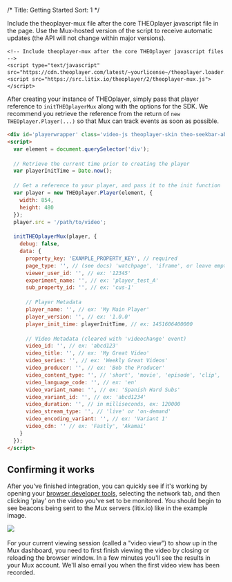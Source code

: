 /*
Title: Getting Started
Sort: 1
*/

Include the theoplayer-mux file after the core THEOplayer javascript file in the page. Use the Mux-hosted version of the script to receive automatic updates (the API will not change within major versions).

```
<!-- Include theoplayer-mux after the core THEOplayer javascript files -->
<script type="text/javascript" src="https://cdn.theoplayer.com/latest/~yourlicense~/theoplayer.loader.js">
<script src="https://src.litix.io/theoplayer/2/theoplayer-mux.js"></script>
```

After creating your instance of THEOplayer, simply pass that player reference to <code>initTHEOplayerMux</code> along with the options for the SDK. We recommend you retrieve the reference from the return of <code>new THEOplayer.Player(...)</code> so that Mux can track events as soon as possible.

```html
<div id='playerwrapper' class='video-js theoplayer-skin theo-seekbar-above-controls'></div>
<script>
  var element = document.querySelector('div');

  // Retrieve the current time prior to creating the player
  var playerInitTime = Date.now();

  // Get a reference to your player, and pass it to the init function
  var player = new THEOplayer.Player(element, {
    width: 854,
    height: 480
  });
  player.src = '/path/to/video';

  initTHEOplayerMux(player, {
    debug: false,
    data: {
      property_key: 'EXAMPLE_PROPERTY_KEY', // required
      page_type: '', // (see docs) 'watchpage', 'iframe', or leave empty
      viewer_user_id: '', // ex: '12345'
      experiment_name: '', // ex: 'player_test_A'
      sub_property_id: '', // ex: 'cus-1'

      // Player Metadata
      player_name: '', // ex: 'My Main Player'
      player_version: '', // ex: '1.0.0'
      player_init_time: playerInitTime, // ex: 1451606400000

      // Video Metadata (cleared with 'videochange' event)
      video_id: '', // ex: 'abcd123'
      video_title: '', // ex: 'My Great Video'
      video_series: '', // ex: 'Weekly Great Videos'
      video_producer: '', // ex: 'Bob the Producer'
      video_content_type: '', // 'short', 'movie', 'episode', 'clip', 'trailer', or 'event'
      video_language_code: '', // ex: 'en'
      video_variant_name: '', // ex: 'Spanish Hard Subs'
      video_variant_id: '', // ex: 'abcd1234'
      video_duration: '', // in milliseconds, ex: 120000
      video_stream_type: '', // 'live' or 'on-demand'
      video_encoding_variant: '', // ex: 'Variant 1'
      video_cdn: '' // ex: 'Fastly', 'Akamai'
    }
  });
</script>
```

## Confirming it works

After you've finished integration, you can quickly see if it's working by opening your [browser developer tools](https://developer.mozilla.org/en-US/docs/Learn/Common_questions/What_are_browser_developer_tools), selecting the network tab, and then clicking 'play' on the video you've set to be monitored. You should begin to see beacons being sent to the Mux servers (litix.io) like in the example image.

<img src="/images/chrome-dev-tools.png"
srcset="/images/chrome-dev-tools.png 1x, /images/chrome-dev-tools@2x.png 2x">

For your current viewing session (called a "video view") to show up in the Mux dashboard, you need to first finish viewing the video by closing or reloading the browser window. In a few minutes you'll see the results in your Mux account. We'll also email you when the first video view has been recorded.
